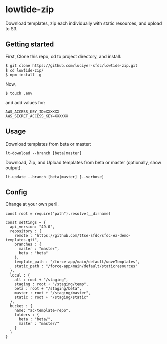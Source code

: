 # lowtide-zip

Download templates, zip each individually with static resources, and upload to S3.

## Getting started

First, Clone this repo, cd to project directory, and install.

```
$ git clone https://github.com/luciyer-sfdc/lowtide-zip.git
$ cd lowtide-zip/
$ npm install -g
```

Now,
```
$ touch .env
```

and add values for:

```
AWS_ACCESS_KEY_ID=XXXXXX
AWS_SECRET_ACCESS_KEY=XXXXXX
```


## Usage

Download templates from beta or master:
```
lt-download --branch [beta|master]
```
Download, Zip, and Upload templates from beta or master (optionally, show output).
```
lt-update --branch [beta|master] [--verbose]
```

## Config

Change at your own peril.

```
const root = require("path").resolve(__dirname)

const settings = {
  api_version: "49.0",
  repository : {
    remote : "https://github.com/ttse-sfdc/sfdc-ea-demo-templates.git",
    branches : {
      master : "master",
      beta : "beta"
    },
    template_path : "/force-app/main/default/waveTemplates",
    static_path : "/force-app/main/default/staticresources"
  },
  local : {
    all : root + "/staging",
    staging : root + "/staging/temp",
    beta : root + "/staging/beta",
    master : root + "/staging/master",
    static : root + "/staging/static"
  },
  bucket : {
    name: "ac-template-repo",
    folders : {
      beta : "beta/",
      master : "master/"
    }
  }
}
```
